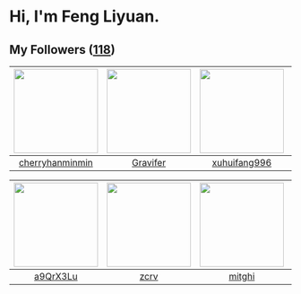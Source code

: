 # Hi, I'm Feng Liyuan.

## My Followers ([118](https://github.com/SunRunAway?tab=followers))

| <img src="https://avatars.githubusercontent.com/u/83270523?v=4" width="150" height="150" /> | <img src="https://avatars.githubusercontent.com/u/44160838?v=4" width="150" height="150" /> | <img src="https://avatars.githubusercontent.com/u/50138288?v=4" width="150" height="150" /> | <img src="https://avatars.githubusercontent.com/u/88874211?v=4" width="150" height="150" /> |
| :-----------------------------------------------------------------------------------------: | :-----------------------------------------------------------------------------------------: | :-----------------------------------------------------------------------------------------: | :-----------------------------------------------------------------------------------------: |
|                    [cherryhanminmin](https://github.com/cherryhanminmin)                    |                           [Gravifer](https://github.com/Gravifer)                           |                       [xuhuifang996](https://github.com/xuhuifang996)                       |                          [xxxkangle](https://github.com/xxxkangle)                          |

| <img src="https://avatars.githubusercontent.com/u/46620760?v=4" width="150" height="150" /> | <img src="https://avatars.githubusercontent.com/u/119645983?v=4" width="150" height="150" /> | <img src="https://avatars.githubusercontent.com/u/55898975?v=4" width="150" height="150" /> | <img src="https://avatars.githubusercontent.com/u/120910584?v=4" width="150" height="150" /> |
| :-----------------------------------------------------------------------------------------: | :------------------------------------------------------------------------------------------: | :-----------------------------------------------------------------------------------------: | :------------------------------------------------------------------------------------------: |
|                           [a9QrX3Lu](https://github.com/a9QrX3Lu)                           |                                [zcrv](https://github.com/zcrv)                               |                             [mitghi](https://github.com/mitghi)                             |                         [kraziLadi51](https://github.com/kraziLadi51)                        |